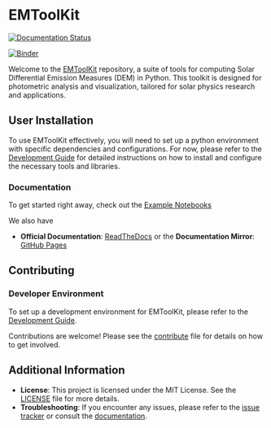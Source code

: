 # EMToolKit

[![Documentation Status](https://readthedocs.org/projects/emtoolkit/badge/?version=latest)](https://emtoolkit.readthedocs.io/en/latest/?badge=latest)

[![Binder](https://mybinder.org/badge_logo.svg)](https://mybinder.org/v2/gh/jeplowman/EMToolKit/develop)

Welcome to the [EMToolKit](https://github.com/jeplowman/EMToolKit) repository, a suite of tools for computing Solar Differential Emission Measures (DEM) in Python. This toolkit is designed for photometric analysis and visualization, tailored for solar physics research and applications.

## User Installation

To use EMToolKit effectively, you will need to set up a python environment with specific dependencies and configurations. For now, please refer to the [Development Guide](develop.md) for detailed instructions on how to install and configure the necessary tools and libraries.

### Documentation
To get started right away, check out the [Example Notebooks](docs/build/html/examples/GALLERY_HEADER.html)

We also have
- **Official Documentation**: [ReadTheDocs](https://emtoolkit.readthedocs.io/en/latest/?badge=latest)
or the  **Documentation Mirror**: [GitHub Pages](https://jeplowman.github.io/EMToolKit/)


## Contributing

### Developer Environment
To set up a development environment for EMToolKit, please refer to the [Development Guide](develop.md).

Contributions are welcome! Please see the [contribute](contribute.md) file for details on how to get involved.




## Additional Information

- **License**: This project is licensed under the MIT License. See the [LICENSE](LICENSE) file for more details.
- **Troubleshooting**: If you encounter any issues, please refer to the [issue tracker](https://github.com/jeplowman/EMToolKit/issues) or consult the [documentation](https://emtoolkit.readthedocs.io/en/latest/?badge=latest).